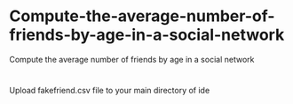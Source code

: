 # Compute-the-average-number-of-friends-by-age-in-a-social-network
Compute the average number of friends by age in a social network
#
Upload fakefriend.csv file to your main directory of ide
